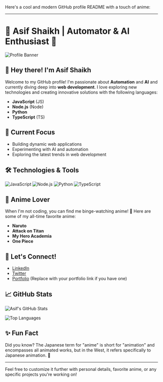 Here's a cool and modern GitHub profile README with a touch of anime:

---

# 🌟 Asif Shaikh | Automator & AI Enthusiast 🌟

![Profile Banner]([[https://imgur.com/a/berserk-gToO3BP](https://imgur.com/a/berserk-gToO3BP)](https://imgur.com/a/berserk-gToO3BP))

## 👋 Hey there! I'm Asif Shaikh

Welcome to my GitHub profile! I'm passionate about **Automation** and **AI** and currently diving deep into **web development**. I love exploring new technologies and creating innovative solutions with the following languages:

- **JavaScript** (JS)
- **Node.js** (Node)
- **Python**
- **TypeScript** (TS)

## 🚀 Current Focus

- Building dynamic web applications
- Experimenting with AI and automation
- Exploring the latest trends in web development

## 🛠️ Technologies & Tools

![JavaScript](https://img.shields.io/badge/JavaScript-F7DF1C?style=flat-square&logo=javascript&logoColor=000000)
![Node.js](https://img.shields.io/badge/Node.js-339933?style=flat-square&logo=node.js&logoColor=ffffff)
![Python](https://img.shields.io/badge/Python-3776AB?style=flat-square&logo=python&logoColor=ffffff)
![TypeScript](https://img.shields.io/badge/TypeScript-3178C6?style=flat-square&logo=typescript&logoColor=ffffff)

## 🌸 Anime Lover

When I'm not coding, you can find me binge-watching anime! 🎥 Here are some of my all-time favorite anime:

- **Naruto**
- **Attack on Titan**
- **My Hero Academia**
- **One Piece**

## 💬 Let's Connect!

- [LinkedIn](https://www.linkedin.com/in/asifshaikh)
- [Twitter](https://twitter.com/AsifShaikh)
- [Portfolio](https://asifshaikh.dev) (Replace with your portfolio link if you have one)

## 📈 GitHub Stats

![Asif's GitHub Stats](https://github-readme-stats.vercel.app/api?username=AsifShaikh&show_icons=true&hide_title=true&count_private=true&include_all_commits=true&hide=prs&theme=gruvbox)

![Top Languages](https://github-readme-stats.vercel.app/api/top-langs/?username=AsifShaikh&hide_title=true&layout=compact&theme=gruvbox)

## ✨ Fun Fact

Did you know? The Japanese term for "anime" is short for "animation" and encompasses all animated works, but in the West, it refers specifically to Japanese animation. 🌟

---

Feel free to customize it further with personal details, favorite anime, or any specific projects you're working on!

<!---
AsifShinzo/AsifShinzo is a ✨ special ✨ repository because its `README.md` (this file) appears on your GitHub profile.
You can click the Preview link to take a look at your changes.
--->
